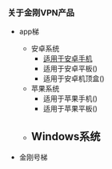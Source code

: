 ### 关于金刚VPN产品
- app梯
  - 安卓系统
    - [适用于安卓手机]()
    - 适用于安卓平板()
    - 适用于安卓机顶盒()
  - 苹果系统
    - 适用于苹果手机()
    - 适用于苹果平板()
  - Windows系统
    -
    
- 金刚号梯


